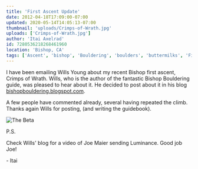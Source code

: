 ```yaml
---
title: 'First Ascent Update'
date: 2012-04-18T17:09:00-07:00
updated: 2020-05-14T14:05:13-07:00
thumbnail: 'uploads/Crimps-of-Wrath.jpg'
uploads: ['Crimps-of-Wrath.jpg']
author: 'Itai Axelrad'
id: 7280536218268461960
location: 'Bishop, CA'
tags: ['Ascent', 'bishop', 'Bouldering', 'boulders', 'buttermilks', 'First']
---
```


I have been emailing Wills Young about my recent Bishop first ascent, Crimps of Wrath. Wills, who is the author of the fantastic Bishop Bouldering guide, was pleased to hear about it. He decided to post about it in his blog [bishopbouldering.blogspot.com](http://bishopbouldering.blogspot.com/2012/04/possible-new-v10-on-cave-boulder.html).

A few people have commented already, several having repeated the climb. Thanks again Wills for posting, (and writing the guidebook).

![The Beta](uploads/Crimps-of-Wrath.jpg)

P.S.

Check Wills' blog for a video of Joe Maier sending Luminance. Good job Joe!

\- Itai
